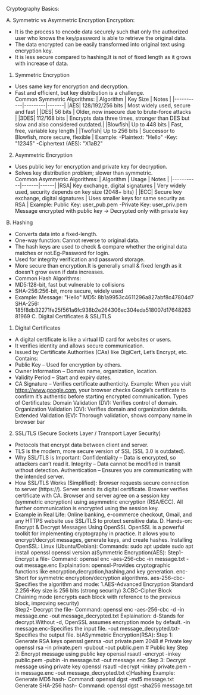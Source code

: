 Cryptography Basics:

A. Symmetric vs Asymmetric Encryption
 Encryption:
  - It is the process to encode data securely such that only the authorized user who knows the key/password is     able to retrieve the original data.
  - The data encrypted can be easily transformed into original text using encryption key.
  - It is less secure compared to hashing.It is not of fixed length as it grows with increase of data.
 1. Symmetric Encryption
  - Uses same key for encryption and decryption.  
  - Fast and efficient, but key distribution is a challenge.  
  Common Symmetric Algorithms:
  | Algorithm | Key Size | Notes |
  |-----------|---------|-------|
  |AES| 128/192/256 bits | Most widely used, secure and fast |
  |DES| 56 bits | Older, now insecure due to brute-force attacks |
  |3DES| 112/168 bits | Encrypts data three times, stronger than DES but slow and also considered outdated.|
  |Blowfish| Up to 448 bits | Fast, free, variable key length |
  |Twofish| Up to 256 bits | Successor to Blowfish, more secure, flexible |
  Example: -Plaintext: "Hello" -Key: "12345" -Ciphertext (AES): "X1aB2"
 2. Asymmetric Encryption
  - Uses public key for encryption and private key for decryption.  
  - Solves key distribution problem; slower than symmetric.  
  Common Asymmetric Algorithms:
  | Algorithm | Usage | Notes |
  |-----------|-------|------|
  |RSA| Key exchange, digital signatures | Very widely used, security depends on key size (2048+ bits) |
  |ECC| Secure key exchange, digital signatures | Uses smaller keys for same security as RSA |
  Example: Public Key: user_pub.pem -Private Key: user_priv.pem
           Message encrypted with public key → Decrypted only with private key 

B. Hashing
  - Converts data into a fixed-length.
  - One-way function: Cannot reverse to original data.
  - The hash keys are used to check & compare whether the original data matches or not.Eg-Password for login.
  - Used for integrity verification and password storage.
  - More secure than encryption.It is generally small & fixed length as it doesn't grow even if data increases.
  - Common Hash Algorithms: 
  - MD5:128-bit, fast but vulnerable to collisions  
  - SHA-256:256-bit, more secure, widely used  
  - Example: Message: "Hello"
             MD5: 8b1a9953c4611296a827abf8c47804d7
             SHA-256: 185f8db32271fe25f561a6fc938b2e264306ec304eda518007d1764826381969
C. Digital Certificates & SSL/TLS
 1. Digital Certificates
  - A digital certificate is like a virtual ID card for websites or users.
  - It verifies identity and allows secure communication.
  - Issued by Certificate Authorities (CAs) like DigiCert, Let’s Encrypt, etc.
  Contains:
  - Public Key – Used for encryption by others.
  - Owner Information – Domain name, organization, location.
  - Validity Period – Start and expiry dates.
  - CA Signature – Verifies certificate authenticity.
  Example:
  When you visit https://www.google.com, your browser checks Google’s certificate to confirm it’s authentic      before starting encrypted communication.
  Types of Certificates:
  Domain Validation (DV): Verifies control of domain.
  Organization Validation (OV): Verifies domain and organization details.
  Extended Validation (EV): Thorough validation, shows company name in browser bar
 2. SSL/TLS (Secure Sockets Layer / Transport Layer Security)
  - Protocols that encrypt data between client and server.
  - TLS is the modern, more secure version of SSL (SSL 3.0 is outdated).
  - Why SSL/TLS is Important:
    Confidentiality – Data is encrypted, so attackers can’t read it.
    Integrity – Data cannot be modified in transit without detection.
    Authentication – Ensures you are communicating with the intended server.
  - How SSL/TLS Works (Simplified):
    Browser requests secure connection to server (https://).
    Server sends its digital certificate.
    Browser verifies certificate with CA.
    Browser and server agree on a session key (symmetric encryption) using asymmetric encryption (RSA/ECC).
    All further communication is encrypted using the session key.
  - Example in Real Life: Online banking, e-commerce checkout, Gmail, and any HTTPS website use SSL/TLS to                               protect sensitive data.
D. Hands-on: Encrypt & Decrypt Messages Using OpenSSL
 OpenSSL is a powerful toolkit for implementing cryptography in practice. It allows you to encrypt/decrypt      messages, generate keys, and create hashes.
 Installing OpenSSL: Linux (Ubuntu/Debian):
   Commands: sudo apt update
             sudo apt install openssl
             openssl version
 a)Symmetric Encryption(AES):
  Step1- Encrypt a file- Command: openssl enc -aes-256-cbc -in message.txt -out message.enc
  Explaination: openssl-Provides cryptographic functions like encryption,decryption,hashing,and key generation.
     enc-Short for symmetric encryption/decryption algorithms.
     aes-256-cbc-Specifies the algorithm and mode: 1.AES-Advanced Encryption Standard 2.256-Key size is 256           bits (strong security) 3.CBC-Cipher Block Chaining mode (encrypts each block with reference to the             previous block, improving security)          
  Step2- Decrypt the file- Command: openssl enc -aes-256-cbc -d -in message.enc -out message_decrypted.txt
  Explaination: d-Stands for decrypt.Without -d, OpenSSL assumes encryption mode by default.
      -in message.enc-Specifies the input file.
      -out message_decrypted.txt-Specifies the output file.
 b)ASymmetric Encryption(RSA):
    Step 1: Generate RSA keys
    openssl genrsa -out private.pem 2048   # Private key
    openssl rsa -in private.pem -pubout -out public.pem  # Public key
    Step 2: Encrypt message using public key
    openssl rsautl -encrypt -inkey public.pem -pubin -in message.txt -out message.enc
    Step 3: Decrypt message using private key
    openssl rsautl -decrypt -inkey private.pem -in message.enc -out message_decrypted.txt
  c)Hashing Example:
     Generate MD5 hash- Command: openssl dgst -md5 message.txt
     Generate SHA-256 hash- Command: openssl dgst -sha256 message.txt
